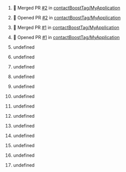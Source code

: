 1. 🎉 Merged PR [#2](https://github.com//contactBoostTag/MyApplication/pull/2) in [contactBoostTag/MyApplication](https://github.com//contactBoostTag/MyApplication)

2. 💪 Opened PR [#2](https://github.com//contactBoostTag/MyApplication/pull/2) in [contactBoostTag/MyApplication](https://github.com//contactBoostTag/MyApplication)

3. 🎉 Merged PR [#1](https://github.com//contactBoostTag/MyApplication/pull/1) in [contactBoostTag/MyApplication](https://github.com//contactBoostTag/MyApplication)

4. 💪 Opened PR [#1](https://github.com//contactBoostTag/MyApplication/pull/1) in [contactBoostTag/MyApplication](https://github.com//contactBoostTag/MyApplication)

5. undefined

6. undefined

7. undefined
8. undefined
9. undefined
10. undefined
11. undefined
12. undefined
13. undefined
14. undefined

15. undefined
16. undefined
17. undefined
